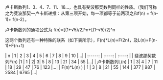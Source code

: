 卢卡斯数列1、3、4、7、11、18…，也具有斐波那契数列同样的性质。（我们可称之为斐波那契—卢卡斯递推：从第三项开始，每一项都等于前两项之和f(n) = f(n-1)+ f(n-2）。

卢卡斯数列的通项公式为 f(n)=[(1+√5)/2]^n+[(1-√5)/2]^n

这两个数列还有一种特殊的联系（如下表所示），F(n)*L(n)=F(2n)，及L(n)=F(n-1)+F(n+1)

| n | 1 | 2 | 3 | 4 | 5 | 6 | 7 | 8 | 9 | 10 |...|
| :-----: | :----: | :----: |
| 斐波那契数列F(n)  |1 | 1 | 2| 3| 5 | 8 | 13 | 21 | 34 | 55 |...|
| 卢卡斯数列L(n)   | 1 | 3| 4 | 7 | 11 | 18 | 29 | 47 | 76 | 123 |...|
| F(n)*L(n) )  | 1 | 3 | 8 | 21 | 55 | 144 | 377 | 987 | 2584 | 6765 |...|
